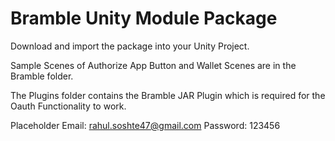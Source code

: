 # Bramble Unity Module Package

Download and import the package into your Unity Project.

Sample Scenes of Authorize App Button and Wallet Scenes are in the Bramble folder.

The Plugins folder contains the Bramble JAR Plugin which is required for the Oauth Functionality to work.

Placeholder Email: rahul.soshte47@gmail.com
Password: 123456